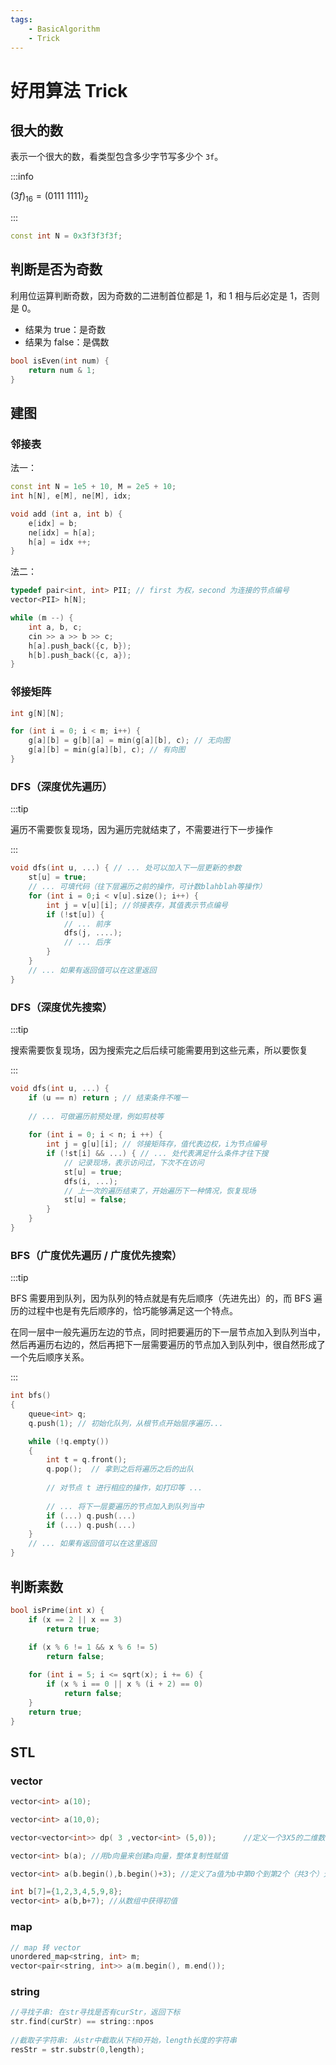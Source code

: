 ```yaml
---
tags:
    - BasicAlgorithm
    - Trick
---
```


#  好用算法 Trick

## 很大的数

表示一个很大的数，看类型包含多少字节写多少个 `3f`。

:::info

$(3f)_{16}=(0111\ 1111)_2$

:::

```cpp
const int N = 0x3f3f3f3f;
```

## 判断是否为奇数

利用位运算判断奇数，因为奇数的二进制首位都是 1，和 1 相与后必定是 1，否则是 0。

- 结果为 true：是奇数
- 结果为 false：是偶数

```cpp
bool isEven(int num) {
    return num & 1;
}
```

## 建图

### 邻接表

法一：

```cpp
const int N = 1e5 + 10, M = 2e5 + 10;
int h[N], e[M], ne[M], idx;

void add (int a, int b) {
    e[idx] = b;
    ne[idx] = h[a];
    h[a] = idx ++;
}   
```

法二：

```cpp
typedef pair<int, int> PII; // first 为权，second 为连接的节点编号
vector<PII> h[N];

while (m --) {
	int a, b, c;
    cin >> a >> b >> c;
    h[a].push_back({c, b});
    h[b].push_back({c, a});
}
```

### 邻接矩阵

```cpp
int g[N][N];

for (int i = 0; i < m; i++) {
    g[a][b] = g[b][a] = min(g[a][b], c); // 无向图
    g[a][b] = min(g[a][b], c); // 有向图
}
```

### DFS（深度优先遍历）

:::tip

遍历不需要恢复现场，因为遍历完就结束了，不需要进行下一步操作

:::

```cpp
void dfs(int u, ...) { // ... 处可以加入下一层更新的参数
    st[u] = true;
    // ... 可填代码（往下层遍历之前的操作，可计数blahblah等操作）
    for (int i = 0;i < v[u].size(); i++) {
        int j = v[u][i]; //邻接表存，其值表示节点编号
		if (!st[u]) {
            // ... 前序
            dfs(j, ....);
            // ... 后序
        }
    }
    // ... 如果有返回值可以在这里返回
}
```

### DFS（深度优先搜索）

:::tip

搜索需要恢复现场，因为搜索完之后后续可能需要用到这些元素，所以要恢复

:::

```cpp
void dfs(int u, ...) {
    if (u == n) return ; // 结束条件不唯一
    
    // ... 可做遍历前预处理，例如剪枝等
    
    for (int i = 0; i < n; i ++) {
        int j = g[u][i]; // 邻接矩阵存，值代表边权，i为节点编号
        if (!st[i] && ...) { // ... 处代表满足什么条件才往下搜
            // 记录现场，表示访问过，下次不在访问
            st[u] = true;
            dfs(i, ...);
            // 上一次的遍历结束了，开始遍历下一种情况，恢复现场
            st[u] = false;
        }
    }
}
```

### BFS（广度优先遍历 / 广度优先搜索）

:::tip

BFS 需要用到队列，因为队列的特点就是有先后顺序（先进先出）的，而 BFS 遍历的过程中也是有先后顺序的，恰巧能够满足这一个特点。

在同一层中一般先遍历左边的节点，同时把要遍历的下一层节点加入到队列当中，然后再遍历右边的，然后再把下一层需要遍历的节点加入到队列中，很自然形成了一个先后顺序关系。

:::

```cpp
int bfs()
{
    queue<int> q;
    q.push(1); // 初始化队列，从根节点开始层序遍历...

    while (!q.empty())
    {
        int t = q.front();
        q.pop();  // 拿到之后将遍历之后的出队
		
        // 对节点 t 进行相应的操作，如打印等 ...
        
        // ... 将下一层要遍历的节点加入到队列当中
        if (...) q.push(...)
        if (...) q.push(...)
    }
    // ... 如果有返回值可以在这里返回
}
```

## 判断素数

```cpp
bool isPrime(int x) {
    if (x == 2 || x == 3) 
        return true;
 
    if (x % 6 != 1 && x % 6 != 5)
        return false;

    for (int i = 5; i <= sqrt(x); i += 6) {
        if (x % i == 0 || x % (i + 2) == 0)
            return false;
    }
    return true;
}
```

## STL

### vector

```cpp
vector<int> a(10); 

vector<int> a(10,0); 

vector<vector<int>> dp( 3 ,vector<int> (5,0));      //定义一个3X5的二维数组

vector<int> b(a); //用b向量来创建a向量，整体复制性赋值

vector<int> a(b.begin(),b.begin()+3); //定义了a值为b中第0个到第2个（共3个）元素

int b[7]={1,2,3,4,5,9,8};
vector<int> a(b,b+7); //从数组中获得初值
```

### map

```cpp
// map 转 vector
unordered_map<string, int> m;
vector<pair<string, int>> a(m.begin(), m.end());
```

### string

```cpp
//寻找子串: 在str寻找是否有curStr，返回下标
str.find(curStr) == string::npos
    
//截取子字符串: 从str中截取从下标0开始，length长度的字符串
resStr = str.substr(0,length);
```

